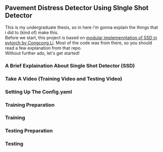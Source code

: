 ## Pavement Distress Detector Using SIngle Shot Detector

This is my undergraduate thesis, so in here i'm gonna explain the things that i did to (kind of) make this.
<br> 
Before we start, this project is based on [modular implemenntation of SSD in pytorch by Congcong Li](https://github.com/lufficc/SSD). Most of the code was from there, so you should read a few explanation from that repo.
<br>
Without further ado, let's get started!

### A Brief Explaination About Single Shot Detector (SSD)


### Take A Video (Training Video and Testing Video)


### Setting Up The Config.yaml
####


### Training Preparation
####

### Training
####

### Testing Preparation
####

### Testing
####

